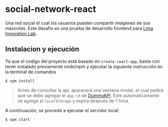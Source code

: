 # social-network-react
Una red social el cual los usuarios pueden compartir imagenes de sus mascotas.
Este desafio es una prueba de desarrollo frontend para <a href="https://www.lilab.pe/" target="_blank">Lima Innovation Lab</a>.

## Instalacion y ejecución
Ya que el codigo del proyecto está basado en `create-react-app`, basta con 
tener instalado previamente node/npm y ejecutar la siguiente instrucción en la terminal de comandos
```
$ npm install 
```

> Antes de consultar la api, aparacerá una ventana modal, 
> el cual pedirá que se debe agregar el `app-id` 
> de <a href="https://dummyapi.io/">DummyAPI</a>. Este automaticamente se agrega al 
> `localStorage` y expira después de 1 hora.

A continuación, se procede a ejecutar el servidor local:
```
$ npm start
```
